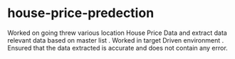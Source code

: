 # house-price-predection
Worked on going threw various location House Price Data and extract data relevant data based on master list . Worked in target Driven environment . Ensured that the data extracted is accurate and does not contain any error. 
